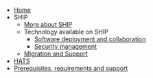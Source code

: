 - [Home](/)
- SHIP
    - [More about SHIP](ship_more.md)
    - Technology available on SHIP
        - [Software deployment and collaboration](software_more.md)
        - [Security management](security_more.md)
    - [Migration and Support](migration_support.md)
- [HATS](hats_more.md)
- [Prerequisites, requirements and support](prerequisites.md)